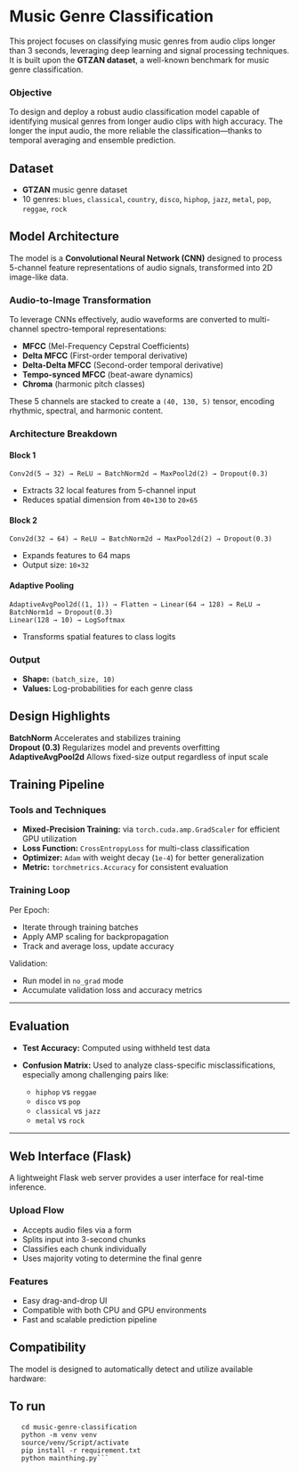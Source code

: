 
# Music Genre Classification

This project focuses on classifying music genres from audio clips longer than 3 seconds, leveraging deep learning and signal processing techniques. It is built upon the **GTZAN dataset**, a well-known benchmark for music genre classification.

### Objective

To design and deploy a robust audio classification model capable of identifying musical genres from longer audio clips with high accuracy. The longer the input audio, the more reliable the classification—thanks to temporal averaging and ensemble prediction.

## Dataset

* **GTZAN** music genre dataset
* 10 genres: `blues`, `classical`, `country`, `disco`, `hiphop`, `jazz`, `metal`, `pop`, `reggae`, `rock`

## Model Architecture

The model is a **Convolutional Neural Network (CNN)** designed to process 5-channel feature representations of audio signals, transformed into 2D image-like data.

### Audio-to-Image Transformation

To leverage CNNs effectively, audio waveforms are converted to multi-channel spectro-temporal representations:

* **MFCC** (Mel-Frequency Cepstral Coefficients)
* **Delta MFCC** (First-order temporal derivative)
* **Delta-Delta MFCC** (Second-order temporal derivative)
* **Tempo-synced MFCC** (beat-aware dynamics)
* **Chroma** (harmonic pitch classes)

These 5 channels are stacked to create a `(40, 130, 5)` tensor, encoding rhythmic, spectral, and harmonic content.

### Architecture Breakdown

#### Block 1

```
Conv2d(5 → 32) → ReLU → BatchNorm2d → MaxPool2d(2) → Dropout(0.3)
```

* Extracts 32 local features from 5-channel input
* Reduces spatial dimension from `40×130` to `20×65`

#### Block 2

```
Conv2d(32 → 64) → ReLU → BatchNorm2d → MaxPool2d(2) → Dropout(0.3)
```

* Expands features to 64 maps
* Output size: `10×32`

#### Adaptive Pooling

```
AdaptiveAvgPool2d((1, 1)) → Flatten → Linear(64 → 128) → ReLU → BatchNorm1d → Dropout(0.3)
Linear(128 → 10) → LogSoftmax
```

* Transforms spatial features to class logits

### Output

* **Shape:** `(batch_size, 10)`
* **Values:** Log-probabilities for each genre class

## Design Highlights
 **BatchNorm**          Accelerates and stabilizes training                
 **Dropout (0.3)**      Regularizes model and prevents overfitting         
 **AdaptiveAvgPool2d**  Allows fixed-size output regardless of input scale 


## Training Pipeline

### Tools and Techniques

* **Mixed-Precision Training:** via `torch.cuda.amp.GradScaler` for efficient GPU utilization
* **Loss Function:** `CrossEntropyLoss` for multi-class classification
* **Optimizer:** `Adam` with weight decay (`1e-4`) for better generalization
* **Metric:** `torchmetrics.Accuracy` for consistent evaluation

### Training Loop

Per Epoch:

* Iterate through training batches
* Apply AMP scaling for backpropagation
* Track and average loss, update accuracy

Validation:

* Run model in `no_grad` mode
* Accumulate validation loss and accuracy metrics

---

## Evaluation

* **Test Accuracy:** Computed using withheld test data
* **Confusion Matrix:** Used to analyze class-specific misclassifications, especially among challenging pairs like:

  * `hiphop` vs `reggae`
  * `disco` vs `pop`
  * `classical` vs `jazz`
  * `metal` vs `rock`

---

## Web Interface (Flask)

A lightweight Flask web server provides a user interface for real-time inference.

### Upload Flow

* Accepts audio files via a form
* Splits input into 3-second chunks
* Classifies each chunk individually
* Uses majority voting to determine the final genre

### Features

* Easy drag-and-drop UI
* Compatible with both CPU and GPU environments
* Fast and scalable prediction pipeline

## Compatibility

The model is designed to automatically detect and utilize available hardware:
## To run
```git clone https://github.com/abhiramk2004/music-genre-classification/
   cd music-genre-classification
   python -m venv venv
   source/venv/Script/activate
   pip install -r requirement.txt
   python mainthing.py```

